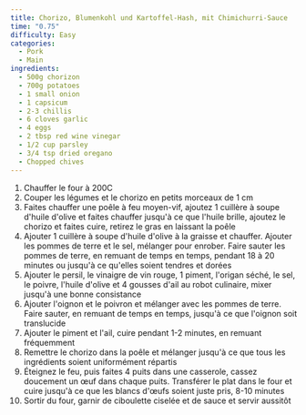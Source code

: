 ```yaml
---
title: Chorizo, Blumenkohl und Kartoffel-Hash, mit Chimichurri-Sauce
time: "0.75"
difficulty: Easy
categories:
  - Pork
  - Main
ingredients:
  - 500g chorizon
  - 700g potatoes
  - 1 small onion
  - 1 capsicum
  - 2-3 chillis
  - 6 cloves garlic
  - 4 eggs
  - 2 tbsp red wine vinegar
  - 1/2 cup parsley
  - 3/4 tsp dried oregano
  - Chopped chives
---
```

1. Chauffer le four à 200C
2. Couper les légumes et le chorizo ​​en petits morceaux de 1 cm
3. Faites chauffer une poêle à feu moyen-vif, ajoutez 1 cuillère à soupe d'huile d'olive et faites chauffer jusqu'à ce que l'huile brille, ajoutez le chorizo ​​et faites cuire, retirez le gras en laissant la poêle
4. Ajouter 1 cuillère à soupe d'huile d'olive à la graisse et chauffer. Ajouter les pommes de terre et le sel, mélanger pour enrober. Faire sauter les pommes de terre, en remuant de temps en temps, pendant 18 à 20 minutes ou jusqu'à ce qu'elles soient tendres et dorées
5. Ajouter le persil, le vinaigre de vin rouge, 1 piment, l'origan séché, le sel, le poivre, l'huile d'olive et 4 gousses d'ail au robot culinaire, mixer jusqu'à une bonne consistance
6. Ajouter l'oignon et le poivron et mélanger avec les pommes de terre. Faire sauter, en remuant de temps en temps, jusqu'à ce que l'oignon soit translucide
7. Ajouter le piment et l'ail, cuire pendant 1-2 minutes, en remuant fréquemment
8. Remettre le chorizo ​​dans la poêle et mélanger jusqu'à ce que tous les ingrédients soient uniformément répartis
9. Éteignez le feu, puis faites 4 puits dans une casserole, cassez doucement un œuf dans chaque puits. Transférer le plat dans le four et cuire jusqu'à ce que les blancs d'œufs soient juste pris, 8-10 minutes
10. Sortir du four, garnir de ciboulette ciselée et de sauce et servir aussitôt